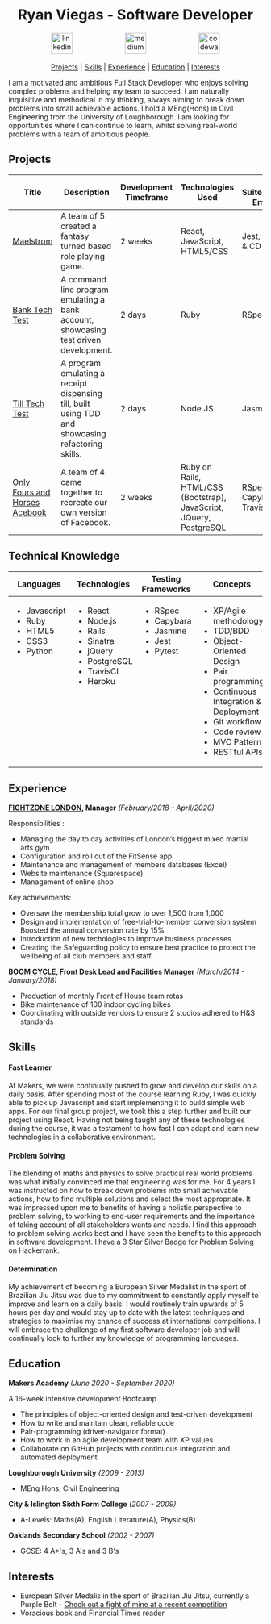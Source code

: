 <h1 align="center">Ryan Viegas - Software Developer</h1>

<p align="center">
 
<a href="https://www.linkedin.com/in/ryan-viegas-115002195/">
<img src="https://www.iconfinder.com/data/icons/free-social-icons/67/linkedin_circle_color-512.png" alt="linkedin" hspace="50" height="42" width="42"></a>

<a href="https://www.hackerrank.com/rjkviegas">
<img src="https://res-1.cloudinary.com/crunchbase-production/image/upload/c_lpad,h_170,w_170,f_auto,b_white,q_auto:eco/lqlkg85sw4sgmp2xvznh" alt="medium" hspace="50" height="42" width="42"></a>

<a href="https://www.codewars.com/users/rjkviegas/">
<img src="https://gitlab.com/uploads/-/system/project/avatar/12144548/codewars-logo.png" alt="codewars" hspace="50" height="42" width="42"></a></p>

 <div align="center">
 
[Projects](#projects) |
[Skills](#skills) |
[Experience](#experience) |
[Education](#education) |
[Interests](#interests)

</div>

<p>I am a motivated and ambitious Full Stack Developer who enjoys solving complex problems and helping my team to succeed. I am naturally inquisitive and methodical in my thinking, always aiming to break down problems into small achievable actions. I hold a MEng(Hons) in Civil Engineering from the University of Loughborough. I am looking for opportunities where I can continue to learn, whilst solving real-world problems with a team of ambitious people.</p>

## Projects
| Title | Description | Development Timeframe | Technologies Used | Test Suites/CIs/CDs Employed | Deployment |
|--|--|--|--|--|--|
| [Maelstrom](https://github.com/rjkviegas/Maelstrom)| A team of 5 created a fantasy turned based role playing game.| 2 weeks| React, JavaScript, HTML5/CSS| Jest, Travis CI & CD |[Netlify Deployment](https://maelstrom-rpg.netlify.app/)|
| [Bank Tech Test](https://github.com/rjkviegas/bank-tech-test) | A command line program emulating a bank account, showcasing test driven development. | 2 days | Ruby | RSpec| N/A |
| [Till Tech Test](https://github.com/rjkviegas/till-tech-test) | A program emulating a receipt dispensing till, built using TDD and showcasing refactoring skills. | 2 days | Node JS | Jasmine| N/A |
| [Only Fours and Horses Acebook](https://github.com/rjkviegas/acebook-onlyfoursandhorses)| A team of 4 came together to recreate our own version of Facebook.| 2 weeks | Ruby on Rails, HTML/CSS (Bootstrap), JavaScript, JQuery, PostgreSQL| RSpec, Capybara, Travis CI & CD | [Heroku deployment](http://intense-scrubland-58731.herokuapp.com)|

## Technical Knowledge

<table>
  <thead>
    <tr>
      <th>Languages</th>
      <th>Technologies</th>
      <th>Testing Frameworks</th>
      <th>Concepts</th>
      <th>Tools</th>
    </tr>
  </thead>
  <tbody>
    <tr>
      <td style="vertical-align: top">
        <ul>
          <li>Javascript</li>
          <li>Ruby</li>
          <li>HTML5</li>
          <li>CSS3</li>
          <li>Python</li>
        </ul>
      </td>
      <td style="vertical-align: top">
        <ul>
          <li>React</li>
          <li>Node.js</li>
          <li>Rails</li>
          <li>Sinatra</li>
          <li>jQuery</li>
          <li>PostgreSQL</li>
          <li>TravisCI</li>
          <li>Heroku</li>
        </ul>
      </td>
      <td style="vertical-align: top">
        <ul>
          <li>RSpec</li>
          <li>Capybara</li>
          <li>Jasmine</li>
          <li>Jest</li>
          <li>Pytest</li>
        </ul>
      </td>
      <td style="vertical-align: top">
        <ul>
          <li>XP/Agile methodology</li>
          <li>TDD/BDD</li>
          <li>Object-Oriented Design</li>
          <li>Pair programming</li>
          <li>Continuous Integration & Deployment</li>
          <li>Git workflow</li>
          <li>Code review</li>
          <li>MVC Pattern</li>
          <li>RESTful APIs</li>
        </ul>
      </td>
      <td style="vertical-align: top">
        <ul>
          <li>VSCode</li>
          <li>Git</li>
          <li>OSx</li>
          <li>WSL2</li>
        </ul>
      </td>
    </tr>
  </tbody>
</table>


## Experience

**[FIGHTZONE LONDON](https://www.fightzonelondon.co.uk/), Manager**
_(February/2018 - April/2020)_

Responsibilities :

- Managing the day to day activities of London’s biggest mixed martial arts gym
- Configuration and roll out of the FitSense app
- Maintenance and management of members databases (Excel)
- Website maintenance (Squarespace)
- Management of online shop

Key achievements:

- Oversaw the membership total grow to over 1,500 from 1,000 
- Design and implementation of free-trial-to-member conversion system Boosted the annual conversion rate by 15%
- Introduction of new techologies to improve business processes
- Creating the Safeguarding policy to ensure best practice to protect the wellbeing of all club members and staff

**[BOOM CYCLE](https://www.boomcycle.co.uk/), Front Desk Lead and Facilities Manager**
_(March/2014 - January/2018)_

- Production of monthly Front of House team rotas 
- Bike maintenance of 100 indoor cycling bikes
- Coordinating with outside vendors to ensure 2 studios adhered to H&S standards

## Skills

#### Fast Learner
At Makers, we were continually pushed to grow and develop our skills on a daily basis. After spending most of the course learning Ruby, I was quickly able to pick up Javascript and start implementing it to build simple web apps. For our final group project, we took this a step further and built our project using React. Having not being taught any of these technologies during the course, it was a testament to how fast I can adapt and learn new technologies in a collaborative environment.

#### Problem Solving

The blending of maths and physics to solve practical real world problems was what initially convinced me that engineering was for me. For 4 years I was instructed on how to break down problems into small achievable actions, how to find multiple solutions and select the most appropriate. It was impressed upon me to benefits of having a holistic perspective to problem solving, to working to end-user requirements and the importance of taking account of all stakeholders wants and needs.  I find this approach to problem solving works best and I have seen the benefits to this approach in software development. I have a 3 Star Silver Badge for Problem Solving on Hackerrank.

#### Determination

My achievement of becoming a European Silver Medalist in the sport of Brazilian Jiu Jitsu was due to my commitment to constantly apply myself to improve and learn on a daily basis. I would routinely train upwards of 5 hours per day and would stay up to date with the latest techniques and strategies to maximise my chance of success at international compeitions. I will embrace the challenge of my first software developer job and will continually look to further my knowledge of programming languages.

## Education

**Makers Academy**
_(June 2020 - September 2020)_

A 16-week intensive development Bootcamp

- The principles of object-oriented design and test-driven development
- How to write and maintain clean, reliable code
- Pair-programming (driver-navigator format)
- How to work in an agile development team with XP values
- Collaborate on GitHub projects with continuous integration and automated deployment

**Loughborough University**
_(2009 - 2013)_ 
- MEng Hons, Civil Engineering

**City & Islington Sixth Form College**
_(2007 - 2009)_ 
- A-Levels: Maths(A), English Literature(A), Physics(B)

**Oaklands Secondary School**
_(2002 - 2007)_ 
- GCSE: 4 A*'s, 3 A's and 3 B's

## Interests
* European Silver Medalis in the sport of Brazilian Jiu Jitsu, currently a Purple Belt - [Check out a fight of mine at a recent competition](https://www.youtube.com/watch?v=HnCic_9FHy8)
* Voracious book and Financial Times reader
